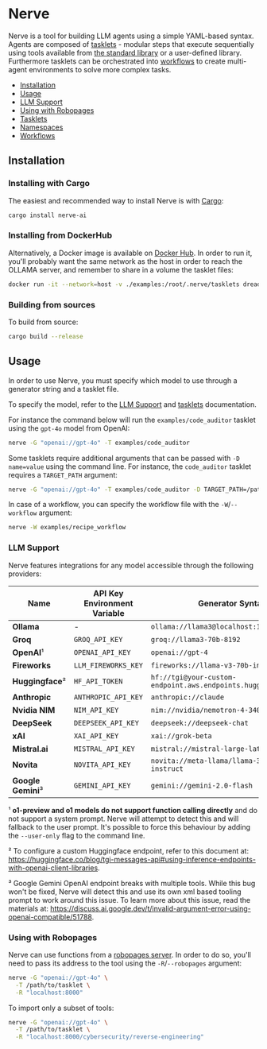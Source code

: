 # Nerve

Nerve is a tool for building LLM agents using a simple YAML-based syntax. Agents are composed of [tasklets](tasklets.md) - modular steps that execute sequentially using tools available from [the standard library](namespaces.md) or a user-defined library. Furthermore tasklets can be orchestrated into [workflows](workflows.md) to create multi-agent environments to solve more complex tasks.

* [Installation](#installation)
* [Usage](#usage)
* [LLM Support](#llm-support)
* [Using with Robopages](#using-with-robopages)
* [Tasklets](tasklets.md)
* [Namespaces](namespaces.md)
* [Workflows](workflows.md)

## Installation

### Installing with Cargo

The easiest and recommended way to install Nerve is with [Cargo](https://doc.rust-lang.org/cargo/getting-started/installation.html):

```sh
cargo install nerve-ai
```

### Installing from DockerHub

Alternatively, a Docker image is available on [Docker Hub](https://hub.docker.com/r/dreadnode/nerve). In order to run it, you'll probably want the same network as the host in order to reach the OLLAMA server, and remember to share in a volume the tasklet files:

<!-- This snippet needs a bit more clarity. Perhaps splitting the sentences would help? The piece about "remember to share in a volume the tasklet files" is a little confusing. Does the user need to share the network? I think I need some help understanding this piece! -->

```sh
docker run -it --network=host -v ./examples:/root/.nerve/tasklets dreadnode/nerve -h
```

### Building from sources

To build from source:

<!-- Is "source" a standard term that our users are comfortable with? Do we need to explain what we mean by "sources" a bit more here? -->

```sh
cargo build --release
```

## Usage

In order to use Nerve, you must specify which model to use through a generator string and a tasklet file.

To specify the model, refer to the [LLM Support](#llm-support) and [tasklets](tasklets.md) documentation.

For instance the command below will run the `examples/code_auditor` tasklet using the `gpt-4o` model from OpenAI:

```sh
nerve -G "openai://gpt-4o" -T examples/code_auditor 
```

Some tasklets require additional arguments that can be passed with `-D name=value` using the command line. For instance, the `code_auditor` tasklet requires a `TARGET_PATH` argument:

```sh
nerve -G "openai://gpt-4o" -T examples/code_auditor -D TARGET_PATH=/path/to/code
```

In case of a workflow, you can specify the workflow file with the `-W`/`--workflow` argument:

<!-- "In case of a workflow", does this mean "when creating a workflow", "when using a workflow"? needs a tab more clarity here! -->

```sh
nerve -W examples/recipe_workflow 
```

### LLM Support

Nerve features integrations for any model accessible through the following providers:

| Name | API Key Environment Variable | Generator Syntax |
|----------|----------------------------|------------------|
| **Ollama** | - | `ollama://llama3@localhost:11434` |
| **Groq** | `GROQ_API_KEY` | `groq://llama3-70b-8192` |
| **OpenAI**¹ | `OPENAI_API_KEY` | `openai://gpt-4` |
| **Fireworks** | `LLM_FIREWORKS_KEY` | `fireworks://llama-v3-70b-instruct` |
| **Huggingface**² | `HF_API_TOKEN` | `hf://tgi@your-custom-endpoint.aws.endpoints.huggingface.cloud` |
| **Anthropic** | `ANTHROPIC_API_KEY` | `anthropic://claude` |
| **Nvidia NIM** | `NIM_API_KEY` | `nim://nvidia/nemotron-4-340b-instruct` |
| **DeepSeek** | `DEEPSEEK_API_KEY` | `deepseek://deepseek-chat` |
| **xAI** | `XAI_API_KEY` | `xai://grok-beta` |
| **Mistral.ai** | `MISTRAL_API_KEY` | `mistral://mistral-large-latest` |
| **Novita** | `NOVITA_API_KEY` | `novita://meta-llama/llama-3.1-70b-instruct` |
| **Google Gemini**³ | `GEMINI_API_KEY` | `gemini://gemini-2.0-flash` |

¹ **o1-preview and o1 models do not support function calling directly** and do not support a system prompt. Nerve will attempt to detect this and will fallback to the user prompt. It's possible to force this behaviour by adding the `--user-only` flag to the command line.

² To configure a custom Huggingface endpoint, refer to this document at: https://huggingface.co/blog/tgi-messages-api#using-inference-endpoints-with-openai-client-libraries.

³ Google Gemini OpenAI endpoint breaks with multiple tools. While this bug won't be fixed, Nerve will detect this and use its own xml based tooling prompt to work around this issue. To learn more about this issue, read the materials at: https://discuss.ai.google.dev/t/invalid-argument-error-using-openai-compatible/51788.

### Using with Robopages

Nerve can use functions from a [robopages server](https://github.com/dreadnode/robopages-cli). In order to do so, you'll need to pass its address to the tool using the `-R`/`--robopages` argument:

```sh
nerve -G "openai://gpt-4o" \
  -T /path/to/tasklet \
  -R "localhost:8000"
```

To import only a subset of tools:

```sh
nerve -G "openai://gpt-4o" \
  -T /path/to/tasklet \
  -R "localhost:8000/cybersecurity/reverse-engineering"
```
